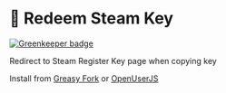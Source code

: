 # 🔑 Redeem Steam Key

[![Greenkeeper badge](https://badges.greenkeeper.io/SavageCore/redeem-steam-key.svg)](https://greenkeeper.io/)

Redirect to Steam Register Key page when copying key

Install from [Greasy Fork](https://greasyfork.org/en/scripts/33711-redeem-steam-key) or 
[OpenUserJS](https://openuserjs.org/scripts/SavageCore/Redeem_Steam_Key)

